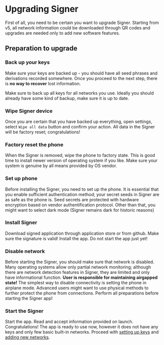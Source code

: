 # Upgrading Signer

First of all, you need to be certain you want to upgrade Signer. Starting from v5, all network information could be downloaded through QR codes and upgrades are needed only to add new software features.

## Preparation to upgrade

### Back up your keys

Make sure your keys are backed up - you should have all seed phrases and derivations recorded somewhere. Once you proceed to the next step, there is **no way to recover** lost information.

Make sure to back up all keys for all networks you use. Ideally you should already have some kind of backup, make sure it is up to date.

### Wipe Signer device

Once you are certain that you have backed up everything, open settings, select `Wipe all data` button and confirm your action. All data in the Signer will be factory reset; congratulations!

### Factory reset the phone

When the Signer is removed, wipe the phone to factory state. This is good time to install newer version of operating system if you like. Make sure your system is genuine by all means provided by OS vendor.

### Set up phone

Before installing the Signer, you need to set up the phone. It is essential that you enable sufficient authentication method; your secret seeds in Signer are as safe as the phone is. Seed secrets are protected with hardware encryption based on vendor authentification protocol. Other than that, you might want to select dark mode (Signer remains dark for historic reasons)

### Install Signer

Download signed application through application store or from github. Make sure the signature is valid! Install the app. Do not start the app just yet!

### Disable network

Before starting the Signer, you should make sure that network is disabled. Many operating systems allow only partial network monitoring; although there are network detection features in Signer, they are limited and only have informational function. **User is responsible for maintaining airgapped state!** The simplest way to disable connectivity is setting the phone in airplane mode. Advanced users might want to use physical methods to further protect the phone from connections. Perform all preparations before starting the Signer app!

### Start the Signer

Start the app. Read and accept information provided on launch. Congratulations! The app is ready to use now, however it does not have any keys and only few basic built-in networks. Proceed with [setting up keys](../tutorials/Start.md) and [adding new networks](../tutorials/Add-New-Network.md).
